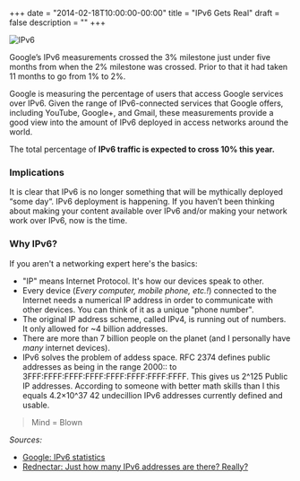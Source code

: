 +++
date = "2014-02-18T10:00:00-00:00"
title = "IPv6 Gets Real"
draft = false
description = ""
+++

![IPv6](/img/IPv6-google.jpg)

Google’s IPv6 measurements crossed the 3% milestone just under five months from when the 2% milestone was crossed.  Prior to that it had taken 11 months to go from 1% to 2%.  

<!--more-->

Google is measuring the percentage of users that access Google services over IPv6.  Given the range of IPv6-connected services that Google offers, including YouTube, Google+, and Gmail, these measurements provide a good view into the amount of IPv6 deployed in access networks around the world.

The total percentage of **IPv6 traffic is expected to cross 10% this year.**

### Implications

It is clear that IPv6 is no longer something that will be mythically deployed “some day“.  IPv6 deployment is happening. If you haven’t been thinking about making your content available over IPv6 and/or making your network work over IPv6, now is the time.

### Why IPv6?

If you aren't a networking expert here's the basics:

 - "IP" means Internet Protocol.  It's how our devices speak to other.
 - Every device (_Every computer, mobile phone, etc.!_) connected to the Internet needs a numerical IP address in order to communicate with other devices. You can think of it as a unique "phone number".
 -  The original IP address scheme, called IPv4, is running out of numbers. It only allowed for ~4 billion addresses.
 -  There are more than 7 billion people on the planet (and I personally have _many_ internet devices).
 -  IPv6 solves the problem of addess space.  RFC 2374 defines public addresses as being in the range 2000:: to 3FFF:FFFF:FFFF:FFFF:FFFF:FFFF:FFFF:FFFF. This gives us 2^125 Public IP addresses.  According to someone with better math skills than I this equals 4.2×10^37 42 undecillion IPv6 addresses currently defined and usable.  

> Mind = Blown

_Sources:_

* [Google: IPv6 statistics](http://www.google.com/intl/en/ipv6/statistics.html)
* [Rednectar: Just how many IPv6 addresses are there? Really?](http://rednectar.net/2012/05/24/just-how-many-ipv6-addresses-are-there-really/)
